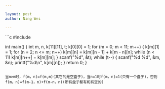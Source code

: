 ```yaml
---

layout: post
author: Ning Wei

---
```

<link rel="stylesheet" href="/assets/hljs/styles/default.css">
<script src="/assets/hljs/highlight.pack.js"></script>
<script>hljs.initHighlightingOnLoad();</script>
```c
#include<stdio.h>

int main()
{
    int m, n, k[11][11], t;
    k[0][0] = 1;
    for (m = 0; m < 11; m++)
    {
        k[m][1] = 1;
        for (n = 2; n <= m; n++)
            k[m][n] = k[m][n - 1] + k[m - n][n];
        while (n < 11)
            k[m][n++] = k[m][m];
    }
    scanf("%d", &t);
    while (t--)
    {
        scanf("%d %d", &m, &n);
        printf("%d\n", k[m][n]);
    }
    return 0;
}
```

当n>m时，f(m，n)=f(m,m)(其它的是空盘子)，当n=1时f(m，n)=1(只有一个盘子)，否则f(m，n)=f(m-1，n)+f(m-n，n)(所有盘子都有和有空的)

